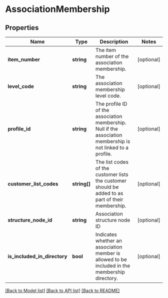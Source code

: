 # AssociationMembership

## Properties
Name | Type | Description | Notes
------------ | ------------- | ------------- | -------------
**item_number** | **string** | The item number of the association membership. | [optional] 
**level_code** | **string** | The association membership level code. | [optional] 
**profile_id** | **string** | The profile ID of the association membership. Null if the association membership is not linked to a profile. | [optional] 
**customer_list_codes** | **string[]** | The list codes of the customer lists the customer should be added to as part of their membership. | [optional] 
**structure_node_id** | **string** | Association structure node ID | [optional] 
**is_included_in_directory** | **bool** | Indicates whether an association member is allowed to be included in the membership directory. | [optional] 

[[Back to Model list]](../README.md#documentation-for-models) [[Back to API list]](../README.md#documentation-for-api-endpoints) [[Back to README]](../README.md)



